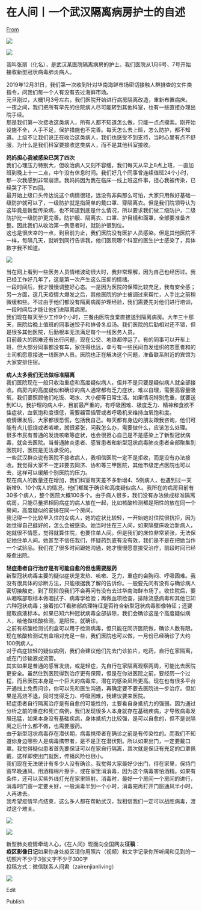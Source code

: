 # 在人间丨一个武汉隔离病房护士的自述

[From](https://mp.weixin.qq.com/s/WZ3sotusU6FX-eXcN5MrnA)  

![](https://res.cloudinary.com/dqvsulqdb/image/upload/v1580995436/ko46prxdebsulrwvhenj.gif)

![](https://res.cloudinary.com/dqvsulqdb/image/upload/v1580995437/odie9o6gpfbltpgaky69.jpg)

我叫张丽（化名），是武汉某医院隔离病房的护士。我们医院从1月6号、7号开始接收新型冠状病毒肺炎病人。  

2019年12月31日，我们第一次收到针对华南海鲜市场密切接触人群排查的文件类指令，问我们每一个人有没有去过海鲜市场。  
元旦刚过，大概1月3号左右，我们医院开始进行病房隔离改造，重新布置病床。一夜之间，我们把所有早先的住院病人尽可能转到其他科室，也有一些直接办理出院手续。  
那是我们第一次接收这类病人，所有人都不知道怎么做，只能一点点摸索。刚开始设施不全，人手不足，保护措施也不完善。每天怎么去上班，怎么防护，都不知道。上级不让我们说正在收治这类病人，我们也感受不到支持，当时心里有点不舒服，为什么是我们科室要接收这类病人，而不是其他科室接收。  

**妈妈担心我被感染已哭了四次**  
我们心理压力特别大，但收治病人又刻不容缓，我们每天从早上8点上班，一直加班到晚上十一二点，中午没有休息时间。我们好几个同事曾连续值班24个小时，那一次我感到非常崩溃。我妈妈因为我在临床一线上班这件事，担心我被传染，已经哭了不下四回。  
最开始上级口头传达说这个病情很轻，远没有非典那么可怕，大家只用做好基础一级防护就可以了，一级防护就是指简单的戴口罩、穿隔离衣。但是我们院领导认为这毕竟是新型传染病，也不知道到底是什么情况，所以要求我们做二级防护，二级防护比一级防护更完善。防护服、隔离衣、口罩、护目镜和面罩，全部要准备齐整。因此我们从收治第一例患者时，就防护很到位。  
这也是很庆幸的一点，到目前为止，我们医院没有医护人员感染。但是其他医院不一样，每隔几天，就听到同行告诉我，他们医院哪个科室的医生护士感染了，具体数字我不知道。  

![](https://res.cloudinary.com/dqvsulqdb/image/upload/v1580995439/m33b7fmxfklbajtc08yp.jpg)

当在网上看到一些医务人员情绪波动很大时，我非常理解，因为自己也经历过。我已经工作好几年了，这是第一次产生这么压抑的情绪。  
一段时间后，我才慢慢调整好心态。一是因为医院的保障比较充足，我有安全感；另一方面，这几天疫情大爆发之后，其他医院的护士被调过来帮忙，人手比之前稍微缓和些。不过由于他们都没有隔离病房护理经验，我们需要先对他们进行培训，一段时间后才能让他们进隔离病房。  
我们现在每天至少工作9个小时，三餐由医院食堂直接送到隔离病房。大年三十那天，医院给晚上值班的同事送饺子和排骨冬瓜汤。我们医院的后勤相对还不错，但是很多其他医院，后勤根本无法满足每个一线医务人员。  
目前最大的困难还有出行问题，现在公交、地铁都停运了。有的同事可以开车上班，但大部分同事都没有车，家住得也远，幸亏有一些民间自发组织的志愿者和的士司机愿意接送一线医护人员。医院也正在解决这个问题，准备联系附近的宾馆为大家安排住宿。  

**病人太多我们无法做标准隔离**  
我们医院现在一般只收治重症和高度疑似病人，但并不是只要是疑似病人就全部接收。病房内的高度疑似和确诊的病人通常都有乏力症状，难以自理，需要高容量吸氧，我们要照顾他们吃饭、喝水、大小便等日常生活。如果情况特别危重，就要送到ICU。我护理的病人中，目前最严重的，有呼吸困难、极度乏力、精神和食欲不佳症状，血氧饱和度很低，需要器官插管或者呼吸机来维持血氧饱和度。  
疫情爆发后，大家都很恐慌，包括我自己。每天都有身边的朋友跟我咨询，他们可能有点儿低烧或者咳嗽，就很紧张，问我怎么办，需要做什么，应该怎么处理。  
很多市民有普通的发烧咳嗽等症状，也会很担心自己是不是感染上了新型冠状病毒，就会去医院。当普通肺炎患者、感冒患者和新型冠状病毒肺炎患者全部聚集到医院时，医院是无法承受的。  
一些武汉群众说有医院不接收病人，我相信医院一定不是拒收，而是没有办法接收。我觉得大家不一定非要去同济、协和等三甲医院，其他市级定点医院也可以去，这样可以缓解个别医院的压力。  
现在病人的数量还在增加，我们科室每天差不多新增4、5例病人，也遇到过一天新增9、10个病人的情况。他们都属于确诊和高度疑似病人。我所在的病房目前有30多个病人，整个医院大概100多个。由于病人很多，我们没有办法做成标准隔离病房，只能尽量把相同病症的病人放在一起，比如核酸检测都是阳性的放在同一个房间，高度疑似的安排在同一个房间。  
我记得一个比较早入住的女病人，她的症状比较轻，一开始她对住院很抗拒，因为她觉得自己挺好的，怎么会被感染。她当时住在三人间，如果隔壁床收治新病人，她就很不情愿，觉得就算住院，也要住单人间。但是我们的床位非常紧张，无法保证她住单人间。她甚至不信任我们，怀疑药到底有没有效，我们是不是在把她当作一个试验品。我们花了很多时间跟她沟通，她才慢慢愿意接受治疗，前段时间已经痊愈出院。  

**轻症患者自行治疗是有可能自愈的但也需要服药**  
新型冠状病毒主要的疑似症状是发热、咳嗽、乏力，重症的会胸闷、呼吸困难。我没有很具体的诊断方法，只能根据我了解的告诉你。一般要先问有没有与确诊病人密切接触史，到了现阶段我们不会再问有没有去过华南海鲜市场了。收住院后，要从咽喉部取标本做咽拭子、病毒学检验；再做血项检查，排除流感病毒和其他已知六种冠状病毒；接着拍CT看肺部病理特征是否符合新型冠状病毒影像特征；还要提取痰液标本。如果已知六种冠状病毒全部排除，我们会确诊这是个高度疑似病人，给他做核酸检测，是阳性，就确诊。  
之前有核酸检测试剂盒可以用于检测病毒，但只能在同济医院做，确诊人数有限。现在核酸检测试剂盒相对充足一些，我们医院也可以做，一月份已经确诊了大约100例病人。  
对于病症较轻的疑似病例，我们会建议他们先去门诊拍片，吃药，自行在家隔离，或在门诊输液或流管。  
其实如果是普通的感冒发烧，或是轻症，先自行在家隔离观察两周，可能比去医院更安全。虽然住到医院得到治疗更有保障，但是在你进医院之前，要经历一个过程，而且医院本身是一个巨大的病毒库，潜在的感染风险更高。现在也有很多平台开通线上免费问诊，你可以先和医生沟通，再确定要不要去医院进一步治疗。但如果是高烧不退，同时觉得乏力、呼吸困难，我建议要来医院。  
轻症患者自行隔离治疗是有自愈的可能性的，主要看自身抵抗力的强弱。因为通过分析之前的重症和死亡病例，我们发现很多人本身就存在基础疾病，才导致病毒发展迅猛，如果本身没有基础疾病，身体抵抗力比较强，是可以自愈的，但不是说隔离之后什么都不做，也需要服药。  
由于新型冠状病毒存在潜伏期，病毒携带者在确诊之前是有传染性的。而我们不知道你身边哪些人是病毒携带者，是不是正在潜伏期。所以如果出门，一定要戴口罩。我觉得疑似患者首先要保证可以在家自行隔离，其次就是保证有充足的口罩佩戴，这样即使出门就医，传播风险也很小。  
我们现在无法统计有多少人没有确诊。我觉得大家最好少出门，待在家里，保持门窗早晚通风，用酒精棉片擦手，或在家里消消毒，因为这个病毒害怕酒精。如果有条件，还可以买紫外线灯光在家里照射。消毒时，最好一个房间一个房间的进行，消毒时门窗一定要关好，一般消毒半到一个小时，消毒完再打开门窗通风半小时，人再进去。  
我希望疫情早点结束，这么多人都在帮助武汉，我相信我们一定可以战胜病毒，渡过这个难关。

![](https://res.cloudinary.com/dqvsulqdb/image/upload/v1580995439/xxzwxdexhtazqvecaqyb.jpg)

![](https://res.cloudinary.com/dqvsulqdb/image/upload/v1580995440/cwamm5kedifsmqdlq3kv.jpg)

新型肺炎疫情牵动人心，《在人间》现面向全国网友**征稿**：  
**疫区影像日记**如果你身处疫区请你用照片（视频）和文字记录你所听闻和见到的一切照片不少于3张文字不少于300字  
投稿方式：微信联系人间君（zairenjianliving）

![](https://res.cloudinary.com/dqvsulqdb/image/upload/v1580995441/arceipztpmh07okmchxg.jpg)

Edit

Publish
